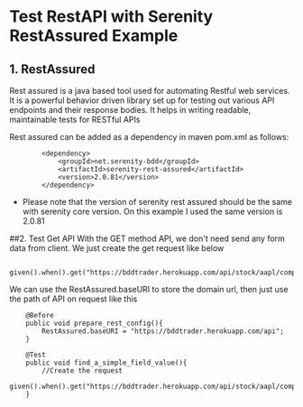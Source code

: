 # Test RestAPI with Serenity RestAssured Example

## 1. RestAssured
Rest assured is a java based tool used for automating Restful web services. It is a powerful behavior driven library set up for testing out various API endpoints and their response bodies. It helps in writing readable, maintainable tests for RESTful APIs

Rest assured can be added as a dependency in maven pom.xml as follows:

```
        <dependency>
            <groupId>net.serenity-bdd</groupId>
            <artifactId>serenity-rest-assured</artifactId>
            <version>2.0.81</version>
        </dependency>
```
* Please note that the version of serenity rest assured should be the same with serenity core version. On this example I used the same version is 2.0.81

##2. Test Get API
With the GET method API, we don't need send any form data from client. We just create the get request like below
```
    given().when().get("https://bddtrader.herokuapp.com/api/stock/aapl/company");
```

We can use the RestAssured.baseURI to store the domain url, then just use the path of API on request like this

```
    @Before
    public void prepare_rest_config(){
        RestAssured.baseURI = "https://bddtrader.herokuapp.com/api";
    }
    
    @Test
    public void find_a_simple_field_value(){
        //Create the request
        given().when().get("https://bddtrader.herokuapp.com/api/stock/aapl/company");
    }
```
